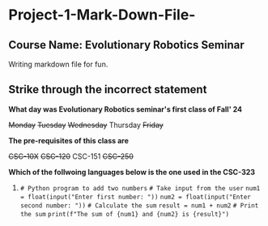 # Project-1-Mark-Down-File-

## Course Name: Evolutionary Robotics Seminar 
Writing markdown file for fun.

## Strike through the incorrect statement 
**What day was Evolutionary Robotics seminar's first class of Fall' 24**

~~Monday~~ 
~~Tuesday~~
~~Wednesday~~ 
Thursday
~~Friday~~

**The pre-requisites of this class are**

~~CSC-10X~~
~~CSC-120~~
CSC-151
~~CSC-250~~

**Which of the follwoing languages below is the one used in the CSC-323**
1. `# Python program to add two numbers` `# Take input from the user` `num1 = float(input("Enter first number: "))` `num2 = float(input("Enter second number: "))` `# Calculate the sum` `result = num1 + num2` `# Print the sum` `print(f"The sum of {num1} and {num2} is {result}")`



